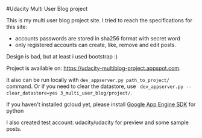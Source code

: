 #Udacity Multi User Blog project

This is my multi user blog project site. I tried to reach the specifications for this site:
* accounts passwords are stored in sha256 format with secret word
* only registered accounts can create, like, remove and edit posts.

Design is bad, but at least i used bootstrap :)


Project is available on: https://udacity-multiblog-project.appspot.com.

It also can be run locally with `dev_appserver.py path_to_project/` command. Or if you need to clear the datastore, use ` dev_appserver.py --clear_datastore=yes 3_multi_user_blog/project/`.

If you haven't installed gcloud yet, please install [Google App Engine SDK](https://cloud.google.com/appengine/downloads#Google_App_Engine_SDK_for_Python) for python

I also created test account: udacity/udacity for preview and some sample posts.